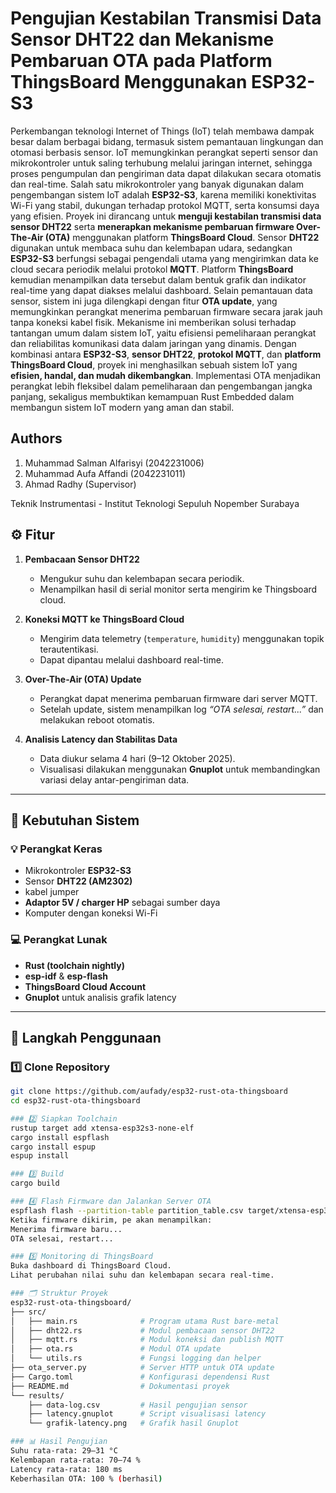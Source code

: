 # Pengujian Kestabilan Transmisi Data Sensor DHT22 dan Mekanisme Pembaruan  OTA pada Platform ThingsBoard Menggunakan ESP32-S3
Perkembangan teknologi Internet of Things (IoT) telah membawa dampak besar dalam berbagai bidang, termasuk sistem pemantauan lingkungan dan otomasi berbasis sensor. IoT memungkinkan perangkat seperti sensor dan mikrokontroler untuk saling terhubung melalui jaringan internet, sehingga proses pengumpulan dan pengiriman data dapat dilakukan secara otomatis dan real-time. Salah satu mikrokontroler yang banyak digunakan dalam pengembangan sistem IoT adalah **ESP32-S3**, karena memiliki konektivitas Wi-Fi yang stabil, dukungan terhadap protokol MQTT, serta konsumsi daya yang efisien.
Proyek ini dirancang untuk **menguji kestabilan transmisi data sensor DHT22** serta **menerapkan mekanisme pembaruan firmware Over-The-Air (OTA)** menggunakan platform **ThingsBoard Cloud**. Sensor **DHT22** digunakan untuk membaca suhu dan kelembapan udara, sedangkan **ESP32-S3** berfungsi sebagai pengendali utama yang mengirimkan data ke cloud secara periodik melalui protokol **MQTT**. Platform **ThingsBoard** kemudian menampilkan data tersebut dalam bentuk grafik dan indikator real-time yang dapat diakses melalui dashboard.
Selain pemantauan data sensor, sistem ini juga dilengkapi dengan fitur **OTA update**, yang memungkinkan perangkat menerima pembaruan firmware secara jarak jauh tanpa koneksi kabel fisik. Mekanisme ini memberikan solusi terhadap tantangan umum dalam sistem IoT, yaitu efisiensi pemeliharaan perangkat dan reliabilitas komunikasi data dalam jaringan yang dinamis.
Dengan kombinasi antara **ESP32-S3**, **sensor DHT22**, **protokol MQTT**, dan **platform ThingsBoard Cloud**, proyek ini menghasilkan sebuah sistem IoT yang **efisien, handal, dan mudah dikembangkan**. Implementasi OTA menjadikan perangkat lebih fleksibel dalam pemeliharaan dan pengembangan jangka panjang, sekaligus membuktikan kemampuan Rust Embedded dalam membangun sistem IoT modern yang aman dan stabil.

## Authors
1. Muhammad Salman Alfarisyi (2042231006)  
2. Muhammad Aufa Affandi (2042231011)  
3. Ahmad Radhy (Supervisor)

Teknik Instrumentasi - Institut Teknologi Sepuluh Nopember Surabaya

## ⚙️ Fitur

1. **Pembacaan Sensor DHT22**
   - Mengukur suhu dan kelembapan secara periodik.
   - Menampilkan hasil di serial monitor serta mengirim ke Thingsboard cloud.

2. **Koneksi MQTT ke ThingsBoard Cloud**
   - Mengirim data telemetry (`temperature`, `humidity`) menggunakan topik terautentikasi.
   - Dapat dipantau melalui dashboard real-time.

3. **Over-The-Air (OTA) Update**
   - Perangkat dapat menerima pembaruan firmware dari server MQTT.
   - Setelah update, sistem menampilkan log *“OTA selesai, restart...”* dan melakukan reboot otomatis.

4. **Analisis Latency dan Stabilitas Data**
   - Data diukur selama 4 hari (9–12 Oktober 2025).
   - Visualisasi dilakukan menggunakan **Gnuplot** untuk membandingkan variasi delay antar-pengiriman data.

---

## 🧩 Kebutuhan Sistem

### 💡 Perangkat Keras
- Mikrokontroler **ESP32-S3**
- Sensor **DHT22 (AM2302)**
- kabel jumper
- **Adaptor 5V / charger HP** sebagai sumber daya
- Komputer dengan koneksi Wi-Fi

### 💻 Perangkat Lunak
- **Rust (toolchain nightly)**
- **esp-idf** & **esp-flash**
- **ThingsBoard Cloud Account**
- **Gnuplot** untuk analisis grafik latency

---

## 🔄 Langkah Penggunaan

### 1️⃣ Clone Repository
```bash
git clone https://github.com/aufady/esp32-rust-ota-thingsboard
cd esp32-rust-ota-thingsboard

### 2️⃣ Siapkan Toolchain
rustup target add xtensa-esp32s3-none-elf
cargo install espflash
cargo install espup
espup install

### 3️⃣ Build 
cargo build

### 4️⃣ Flash Firmware dan Jalankan Server OTA
espflash flash --partition-table partition_table.csv target/xtensa-esp32s3-espidf/debug/dev --monitor --port /dev/ttyACM0
Ketika firmware dikirim, pe akan menampilkan:
Menerima firmware baru...
OTA selesai, restart...

### 5️⃣ Monitoring di ThingsBoard
Buka dashboard di ThingsBoard Cloud.
Lihat perubahan nilai suhu dan kelembapan secara real-time.

### 🗂️ Struktur Proyek
esp32-rust-ota-thingsboard/
├── src/
│   ├── main.rs              # Program utama Rust bare-metal
│   ├── dht22.rs             # Modul pembacaan sensor DHT22
│   ├── mqtt.rs              # Modul koneksi dan publish MQTT
│   ├── ota.rs               # Modul OTA update
│   └── utils.rs             # Fungsi logging dan helper
├── ota_server.py            # Server HTTP untuk OTA update
├── Cargo.toml               # Konfigurasi dependensi Rust
├── README.md                # Dokumentasi proyek
└── results/
    ├── data-log.csv         # Hasil pengujian sensor
    ├── latency.gnuplot      # Script visualisasi latency
    └── grafik-latency.png   # Grafik hasil Gnuplot

### 📊 Hasil Pengujian
Suhu rata-rata: 29–31 °C
Kelembapan rata-rata: 70–74 %
Latency rata-rata: 180 ms
Keberhasilan OTA: 100 % (berhasil)

